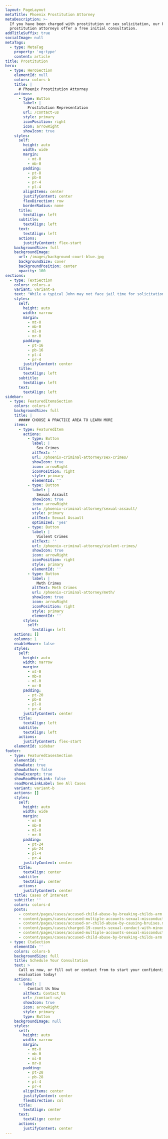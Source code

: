 ```yaml
---
layout: PageLayout
metaTitle: Phoenix Prostitution Attorney
metaDescription: >-
  If you have been charged with prostitution or sex solicitation, our Phoenix
  prostitution attorneys offer a free initial consultation.
addTitleSuffix: true
socialImage: null
metaTags:
  - type: MetaTag
    property: 'og:type'
    content: article
title: Prostitution
hero:
  - type: HeroSection
    elementId: null
    colors: colors-b
    title: |
      # Phoenix Prostitution Attorney
    actions:
      - type: Button
        label: |
          Prostitution Representation
        url: /contact-us
        style: primary
        iconPosition: right
        icon: arrowRight
        showIcon: true
    styles:
      self:
        height: auto
        width: wide
        margin:
          - mt-0
          - mb-0
        padding:
          - pt-8
          - pb-8
          - pr-4
          - pl-4
        alignItems: center
        justifyContent: center
        flexDirection: row
        borderRadius: none
      title:
        textAlign: left
      subtitle:
        textAlign: left
      text:
        textAlign: left
      actions:
        justifyContent: flex-start
    backgroundSize: full
    backgroundImage:
      url: /images/background-court-blue.jpg
      backgroundSize: cover
      backgroundPosition: center
      opacity: 100
sections:
  - type: TextSection
    colors: colors-a
    variant: variant-a
    text: "While a typical John may not face jail time for solicitation of a prostitute, jail might be preferable to home once his wife finds out of the charge. At the law firm of Blumberg & Associates, we understand that there is no such thing as a minor sex charge when your family and your reputation are at stake. If you have been charged with prostitution or sex solicitation, our lawyers offer a free initial consultation at our Phoenix office to evaluate your case.\n\nProstitution charges can range from misdemeanor solicitation to felony prostitution involving a child under 15. Our lawyers represent people who are [accused of being prostitutes](/blog/accused-of-soliciting-for-prostitution-in-arizona-know-your-rights/), Johns and pimps.\n\nIn one of the cases we handled, our attorneys represented a young man who moved to the Phoenix area and made friends with a girl he believed was 17. In reality, the girl was a 14-year-old prostitute whose mother and grandmother were also a prostitutes. The two went out on dates and later moved in together. She engaged in prostitution while he stayed home and played video games. After she was arrested and the police found $400 in their apartment, the young man was charged with child prostitution.\n\nOur client faced a charge that could have placed him in prison for more than 10 years. Our\_**Phoenix prostitution attorneys**\_negotiated a favorable plea bargain that allowed our client to plead guilty to a reduced charge of non-sex crime, child abuse. He was given a nine-month prison sentence, with credit for six months already served, and does not have to register as a sex offender.\n\n## Related Arizona Revised Statutes:\n\n*   A.R.S. § 13-3201 Enticement of persons for purpose of prostitution; classification\n\n*   A.R.S. § 13-3202 Procurement by false pretenses of person for purpose of prostitution; classification\n\n*   A.R.S. § 13-3203 Procuring or placing persons in house of prostitution; classification\n\n*   A.R.S. § 13-3206 Taking child for purpose of prostitution; classification\n\n*   A.R.S. § 13-3208 Keeping or residing in house of prostitution; employment in prostitution; classification\n\n*   A.R.S. § 13-3209 Pandering; methods; classification\n\n*   A.R.S. § 13-3210 Transporting persons for purpose of prostitution or other immoral purpose; classification; venue\n\n*   A.R.S. § 13-3212 Child prostitution; classification; increased punishment\n\n## FREE ATTORNEY CONSULTATION\n\nIf you have been charged with prostitution or sex solicitation in Arizona, please contact a lawyer at Blumberg & Associates in Phoenix as soon as possible. The sooner you contact a defense attorney, the more your attorney can do to protect your rights and your future.\n\n"
    styles:
      self:
        height: auto
        width: narrow
        margin:
          - mt-0
          - mb-0
          - ml-0
          - mr-0
        padding:
          - pt-16
          - pb-16
          - pl-4
          - pr-4
        justifyContent: center
      title:
        textAlign: left
      subtitle:
        textAlign: left
      text:
        textAlign: left
sidebar:
  - type: FeaturedItemsSection
    colors: colors-f
    backgroundSize: full
    title: |
      ##### CHOOSE A PRACTICE AREA TO LEARN MORE
    items:
      - type: FeaturedItem
        actions:
          - type: Button
            label: |
              Sex Crimes
            altText: ''
            url: /phoenix-criminal-attorney/sex-crimes/
            showIcon: true
            icon: arrowRight
            iconPosition: right
            style: primary
            elementId: ''
          - type: Button
            label: |
              Sexual Assault
            showIcon: true
            icon: arrowRight
            url: /phoenix-criminal-attorney/sexual-assault/
            style: primary
            altText: Sexual Assault
            optimized: 'yes'
          - type: Button
            label: |
              Violent Crimes
            altText: ''
            url: /phoenix-criminal-attorney/violent-crimes/
            showIcon: true
            icon: arrowRight
            iconPosition: right
            style: primary
            elementId: ''
          - type: Button
            label: |
              Meth Crimes
            altText: Meth Crimes
            url: /phoenix-criminal-attorney/meth/
            showIcon: true
            icon: arrowRight
            iconPosition: right
            style: primary
            elementId: ''
        styles:
          self:
            textAlign: left
    actions: []
    columns: 1
    enableHover: false
    styles:
      self:
        height: auto
        width: narrow
        margin:
          - mt-0
          - mb-0
          - ml-0
          - mr-0
        padding:
          - pt-20
          - pb-8
          - pl-8
          - pr-4
        justifyContent: center
      title:
        textAlign: left
      subtitle:
        textAlign: left
      actions:
        justifyContent: flex-start
    elementId: sidebar
footer:
  - type: FeaturedCasesSection
    elementId: ''
    showDate: true
    showAuthor: false
    showExcerpt: true
    showReadMoreLink: false
    readMoreLinkLabel: See All Cases
    variant: variant-b
    actions: []
    styles:
      self:
        height: auto
        width: wide
        margin:
          - mt-0
          - mb-0
          - ml-0
          - mr-0
        padding:
          - pt-24
          - pb-24
          - pl-4
          - pr-4
        justifyContent: center
      title:
        textAlign: center
      subtitle:
        textAlign: center
      actions:
        justifyContent: center
    title: Cases of Interest
    subtitle: ''
    colors: colors-d
    posts:
      - content/pages/cases/accused-child-abuse-by-breaking-childs-arm.md
      - content/pages/cases/accused-multiple-accounts-sexual-misconduct.md
      - content/pages/cases/accused-or-child-abuse-by-causing-bruises.md
      - content/pages/cases/charged-19-counts-sexual-conduct-with-minor.md
      - content/pages/cases/accused-multiple-accounts-sexual-misconduct.md
      - content/pages/cases/accused-child-abuse-by-breaking-childs-arm.md
  - type: CtaSection
    elementId: ''
    colors: colors-b
    backgroundSize: full
    title: Schedule Your Consultation
    text: >
      Call us now, or fill out or contact from to start your confidential case
      evaluation today!
    actions:
      - label: |
          Contact Us Now
        altText: Contact Us
        url: /contact-us/
        showIcon: true
        icon: arrowRight
        style: primary
        type: Button
    backgroundImage: null
    styles:
      self:
        height: auto
        width: narrow
        margin:
          - mt-0
          - mb-0
          - ml-0
          - mr-0
        padding:
          - pt-28
          - pb-28
          - pl-4
          - pr-4
        alignItems: center
        justifyContent: center
        flexDirection: col
      title:
        textAlign: center
      text:
        textAlign: center
      actions:
        justifyContent: center
---
```

